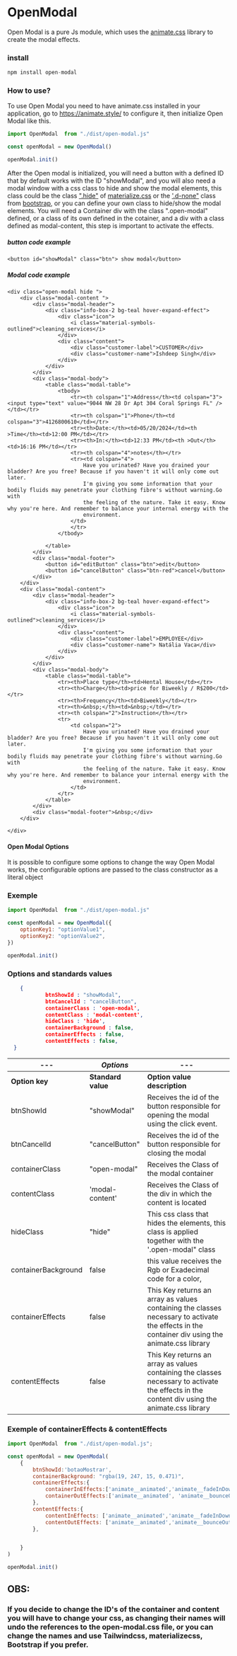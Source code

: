 
# OpenModal
Open Modal is a pure Js module, which uses the [animate.css](https://animate.style/) library to create the modal effects.

### install 
```js
npm install open-modal
```
### How to use?

To use Open Modal you need to have animate.css installed in your application, go to https://animate.style/ to configure it, then initialize Open Modal like this.

```js
import OpenModal  from "./dist/open-modal.js"

const openModal = new OpenModal()

openModal.init()
``` 

After the Open modal is initialized, you will need a button with a defined ID that by default works with the ID "showModal", and you will also need a modal window with a css class to hide and show the modal elements, this class could be the class [".hide"](https://materializecss.com/helpers.html#hiding) of [materialize.css](https://materializecss.com/helpers.html#hiding)
or the ['.d-none"](https://getbootstrap.com/docs/5.3/utilities/display/#hiding-elements) class from [bootstrap](https://getbootstrap.com/docs/5.3/utilities/display/#hiding-elements), or you can define your own class to hide/show the modal elements.
You will need a Container div with the class ".open-modal" defined, or a class of its own defined in the cotainer, and a div with a class defined as modal-content, this step is important to activate the effects.

##### button code example
```xhtml
<button id="showModal" class="btn"> show modal</button>
```
##### Modal code example
```xhtml
<div class="open-modal hide ">
    <div class="modal-content ">
        <div class="modal-header">
            <div class="info-box-2 bg-teal hover-expand-effect">
                <div class="icon">
                    <i class="material-symbols-outlined">cleaning_services</i>
                </div>
                <div class="content">
                    <div class="customer-label">CUSTOMER</div>
                    <div class="customer-name">Ishdeep Singh</div>
                </div>
            </div>
        </div>
        <div class="modal-body">
            <table class="modal-table">
                <tbody>
                    <tr><th colspan="1">Address</th><td colspan="3"><input type="text" value="9044 NW 28 Dr Apt 304 Coral Springs FL" /></td></tr>
                    <tr><th colspan="1">Phone</th><td colspan="3">4126800610</td></tr>
                    <tr><th>Date:</th><td>05/20/2024</td><th >Time</th><td>12:00 PM</td></tr>
                    <tr><th>In:</th><td>12:33 PM</td><th >Out</th><td>16:16 PM</td></tr>
                    <tr><th colspan="4">notes</th></tr>
                    <tr><td colspan="4">
                        Have you urinated? Have you drained your bladder? Are you free? Because if you haven't it will only come out later. 
                        I'm giving you some information that your bodily fluids may penetrate your clothing fibre's without warning.Go with 
                        the feeling of the nature. Take it easy. Know why you're here. And remember to balance your internal energy with the 
                        environment.
                    </td>
                    </tr>
                </tbody>
                
            </table>
        </div>
        <div class="modal-footer">
            <button id="editButton" class="btn">edit</button>
            <button id="cancelButton" class="btn-red">cancel</button>
        </div>
    </div>
    <div class="modal-content">
        <div class="modal-header">
            <div class="info-box-2 bg-teal hover-expand-effect">
                <div class="icon">
                    <i class="material-symbols-outlined">cleaning_services</i>
                </div>
                <div class="content">
                    <div class="customer-label">EMPLOYEE</div>
                    <div class="customer-name">	Natália Vaca</div>
                </div>
            </div>
        </div>
        <div class="modal-body">
            <table class="modal-table">
                <tr><th>Place type</th><td>Hental House</td></tr>
                <tr><th>Charge</th><td>price for Biweekly / R$200</td></tr>
                <tr><th>Frequency</th><td>Biweekly</td></tr>
                <tr><th>&nbsp;</th><td>&nbsp;</td></tr>
                <tr><th colspan="2">Instruction</th></tr>
                <tr>
                    <td colspan="2">
                        Have you urinated? Have you drained your bladder? Are you free? Because if you haven't it will only come out later. 
                        I'm giving you some information that your bodily fluids may penetrate your clothing fibre's without warning.Go with 
                        the feeling of the nature. Take it easy. Know why you're here. And remember to balance your internal energy with the 
                        environment.
                    </td>
                </tr>
            </table>
        </div>
        <div class="modal-footer">&nbsp;</div>
    </div>

</div>
```
#### Open Modal Options

It is possible to configure some options to change the way Open Modal works, the configurable options are passed to the class constructor 
as a literal object

### Exemple
```js
import OpenModal  from "./dist/open-modal.js"

const openModal = new OpenModal({
    optionKey1: "optionValue1",
    optionKey2: "optionValue2",
})

openModal.init()


```
 ### Options and standards values
```json
    {
            btnShowId : "showModal",            
            btnCancelId : "cancelButton",
            containerClass : 'open-modal',
            contentClass : 'modal-content',
            hideClass : 'hide',
            containerBackground : false,
            containerEffects : false,
            contentEffects : false,
  }
```

  ---| **_Options_**                                             |---
 ------------- |-----------------------------------------------------------|--
**Option key**| **Standard value**                                        | **Option value description** | 
btnShowId  |  "showModal"| Receives the id of the button responsible for opening the modal using the click event.
 btnCancelId     |  "cancelButton" | Receives the id of the button responsible for closing the modal    
 containerClass     |   "open-modal" | Receives the Class of the modal container   
contentClass     | 'modal-content'| Receives the Class of the div in which the content is located        
 hideClass | "hide"|This css class that hides the elements, this class is applied together with the '.open-modal" class                                             
containerBackground|    false | this value receives the Rgb or Exadecimal code for a color,                         
containerEffects| false | This Key returns an array as values containing the classes necessary to activate the effects in the container div using the animate.css library
contentEffects| false| This Key returns an array as values containing the classes necessary to activate the effects in the content div using the animate.css library


### Exemple of containerEffects & contentEffects

```js
import OpenModal  from "./dist/open-modal.js";

const openModal = new OpenModal(
    {
        btnShowId:'botaoMostrar',
        containerBackground: "rgba(19, 247, 15, 0.471)",
        containerEffects:{
            containerInEffects:['animate__animated','animate__fadeInDown'],
            containerOutEffects:['animate__animated', 'animate__bounceOutUp']
        },
        contentEffects:{
            contentInEffects: ['animate__animated','animate__fadeInDown'],
            contentOutEffects: ['animate__animated','animate__bounceOutUp'],
        },


    }
)

openModal.init()

```

## OBS:

### If you decide to change the ID's of the container and content you will have to change your css, as changing their names will undo the references to the open-modal.css file, or you can change the names and use Tailwindcss, materializecss, Bootstrap if you prefer.